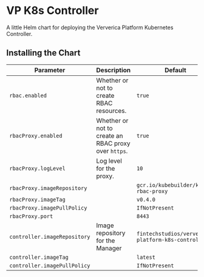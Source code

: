 # VP K8s Controller

A little Helm chart for deploying the Ververica Platform Kubernetes Controller.

## Installing the Chart

| Parameter                    | Description                                          | Default                                            |
|------------------------------|------------------------------------------------------|----------------------------------------------------|
| `rbac.enabled`               | Whether or not to create RBAC resources.             | `true`                                             |
| `rbacProxy.enabled`          | Whether or not to create an RBAC proxy over `https`. |  `true`                                            |
| `rbacProxy.logLevel`         | Log level for the proxy.                             | `10`                                               |
| `rbacProxy.imageRepository`  |                                                      | `gcr.io/kubebuilder/kube-rbac-proxy`               |
| `rbacProxy.imageTag`         |                                                      | `v0.4.0`                                           |
| `rbacProxy.imagePullPolicy`  |                                                      | `IfNotPresent`                                     |
| `rbacProxy.port`             |                                                      | `8443`                                             |
| `controller.imageRepository` | Image repository for the Manager                     | `fintechstudios/ververica-platform-k8s-controller` |
| `controller.imageTag`        |                                                      | `latest`                                           |
| `controller.imagePullPolicy` |                                                      | `IfNotPresent`                                     |
